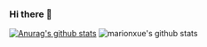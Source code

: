 ### Hi there 👋

<!--
**PAYIZ/PAYIZ** is a ✨ _special_ ✨ repository because its `README.md` (this file) appears on your GitHub profile.

Here are some ideas to get you started:

🔭 I’m currently working on 。。。
- 🌱 I’m currently learning ...
- 👯 I’m looking to collaborate on ...
- 🤔 I’m looking for help with ...
- 💬 Ask me about ...
- 📫 How to reach me: ...
- 😄 Pronouns: ...
- ⚡ Fun fact: ...
-->

[![Anurag's github stats](https://github-readme-stats.vercel.app/api?username=PAYIZ?theme=dark&show_icons=true&theme=radical)](https://github.com/anuraghazra/github-readme-stats)
![marionxue's github stats](https://github-readme-stats.vercel.app/api?username=PAYIZ&show_icons=true&theme=radical) 

